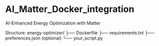 # AI_Matter_Docker_integration
AI-Enhanced Energy Optimization with Matter

Structure:
energy-optimizer/
├── Dockerfile
├── requirements.txt
├── preferences.json (optional)
└── your_script.py
